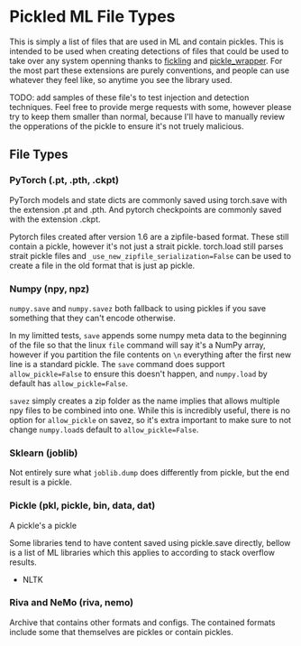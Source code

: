 # Pickled ML File Types
This is simply a list of files that are used in ML and contain pickles. This is intended to be used when creating detections of files that could be used to take over any system openning thanks to [fickling](https://github.com/trailofbits/fickling) and [pickle_wrapper](https://github.com/MythicAgents/pickle_wrapper). For the most part these extensions are purely conventions, and people can use whatever they feel like, so anytime you see the library used.

TODO: add samples of these file's to test injection and detection techniques. Feel free to provide merge requests with some, however please try to keep them smaller than normal, because I'll have to manually review the opperations of the pickle to ensure it's not truely malicious.

## File Types
### PyTorch (.pt, .pth, .ckpt)
PyTorch models and state dicts are commonly saved using torch.save with the extension .pt and .pth. And pytorch checkpoints are commonly saved with the extension .ckpt.

Pytorch files created after version 1.6 are a zipfile-based format. These still contain a pickle, however it's not just a strait pickle. torch.load still parses strait pickle files and `_use_new_zipfile_serialization=False` can be used to create a file in the old format that is just ap pickle.

### Numpy (npy, npz)
`numpy.save` and `numpy.savez` both fallback to using pickles if you save something that they can't encode otherwise. 

In my limitted tests, `save` appends some numpy meta data to the beginning of the file so that the linux `file` command will say it's a NumPy array, however if you partition the file contents on `\n` everything after the first new line is a standard pickle. The `save` command does support `allow_pickle=False` to ensure this doesn't happen, and `numpy.load` by default has `allow_pickle=False`.

`savez` simply creates a zip folder as the name implies that allows multiple npy files to be combined into one. While this is incredibly useful, there is no option for `allow_pickle` on savez, so it's extra important to make sure to not change `numpy.load`s default to `allow_pickle=False`.



### Sklearn (joblib)
Not entirely sure what `joblib.dump` does differently from pickle, but the end result is a pickle.

### Pickle (pkl, pickle, bin, data, dat)
A pickle's a pickle

Some libraries tend to have content saved using pickle.save directly, bellow is a list of ML libraries which this applies to according to stack overflow results. 
- NLTK

### Riva and NeMo (riva, nemo)
Archive that contains other formats and configs. The contained formats include some that themselves are pickles or contain pickles.
